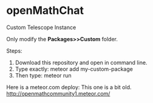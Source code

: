 # openMathChat
Custom Telescope Instance

Only modify the **Packages>>Custom** folder.

Steps:
  1. Download this repository and open in command line.
  2. Type exactly: meteor add my-custom-package
  3. Then type: meteor run



Here is a meteor.com deploy:  This one is a bit old.
      http://openmathcommunity1.meteor.com/ 
    
